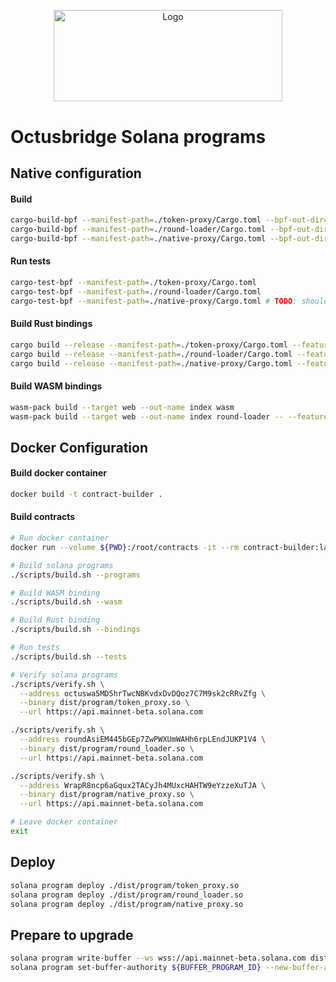 <p align="center">
  <a href="https://github.com/venom-blockchain/developer-program">
    <img src="https://raw.githubusercontent.com/venom-blockchain/developer-program/main/vf-dev-program.png" alt="Logo" width="366.8" height="146.4">
  </a>
</p>

# Octusbridge Solana programs

## Native configuration

#### Build
```bash
cargo-build-bpf --manifest-path=./token-proxy/Cargo.toml --bpf-out-dir=dist/program
cargo-build-bpf --manifest-path=./round-loader/Cargo.toml --bpf-out-dir=dist/program
cargo-build-bpf --manifest-path=./native-proxy/Cargo.toml --bpf-out-dir=dist/program
```

#### Run tests
```bash
cargo-test-bpf --manifest-path=./token-proxy/Cargo.toml
cargo-test-bpf --manifest-path=./round-loader/Cargo.toml
cargo-test-bpf --manifest-path=./native-proxy/Cargo.toml # TODO: should fix dependencies
```

#### Build Rust bindings
```bash
cargo build --release --manifest-path=./token-proxy/Cargo.toml --features=bindings
cargo build --release --manifest-path=./round-loader/Cargo.toml --features=bindings
cargo build --release --manifest-path=./native-proxy/Cargo.toml --features=bindings
```

#### Build WASM bindings
```bash
wasm-pack build --target web --out-name index wasm
wasm-pack build --target web --out-name index round-loader -- --features wasm
```

## Docker Configuration

#### Build docker container
```bash
docker build -t contract-builder .
```

#### Build contracts
```bash
# Run docker container
docker run --volume ${PWD}:/root/contracts -it --rm contract-builder:latest

# Build solana programs
./scripts/build.sh --programs

# Build WASM binding
./scripts/build.sh --wasm

# Build Rust binding
./scripts/build.sh --bindings

# Run tests
./scripts/build.sh --tests

# Verify solana programs
./scripts/verify.sh \
  --address octuswa5MD5hrTwcNBKvdxDvDQoz7C7M9sk2cRRvZfg \
  --binary dist/program/token_proxy.so \
  --url https://api.mainnet-beta.solana.com

./scripts/verify.sh \
  --address roundAsiEM445bGEp7ZwPWXUmWAHh6rpLEndJUKP1V4 \
  --binary dist/program/round_loader.so \
  --url https://api.mainnet-beta.solana.com

./scripts/verify.sh \
  --address WrapR8ncp6aGqux2TACyJh4MUxcHAHTW9eYzzeXuTJA \
  --binary dist/program/native_proxy.so \
  --url https://api.mainnet-beta.solana.com

# Leave docker container
exit
```

## Deploy
```bash
solana program deploy ./dist/program/token_proxy.so
solana program deploy ./dist/program/round_loader.so
solana program deploy ./dist/program/native_proxy.so
```

## Prepare to upgrade
```bash
solana program write-buffer --ws wss://api.mainnet-beta.solana.com dist/program/${PROGRAM_BIN}
solana program set-buffer-authority ${BUFFER_PROGRAM_ID} --new-buffer-authority ${MSIG_AUTHORITY}
```
